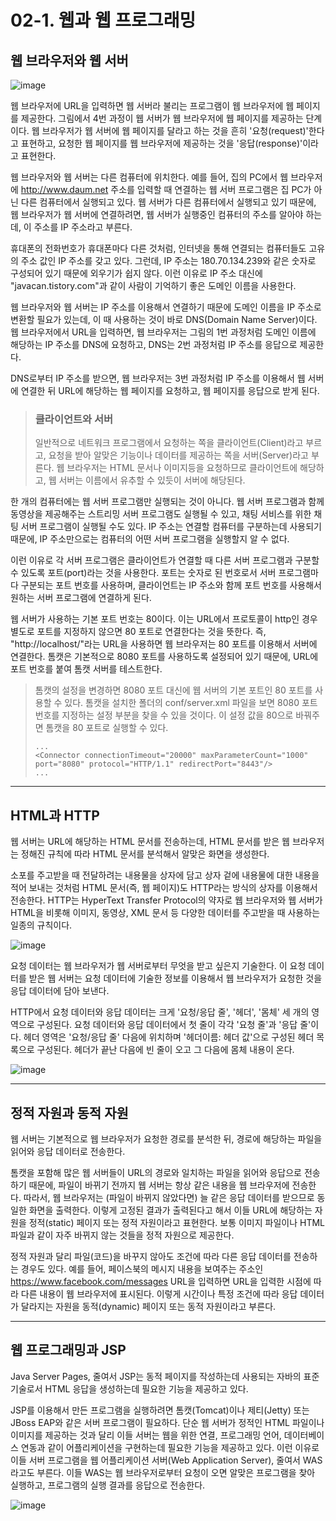 # 02-1. 웹과 웹 프로그래밍
## 웹 브라우저와 웹 서버
![image](https://github.com/GYUNGAEEEE/WebProgramming/assets/158580466/7b9993eb-fd0b-413c-aaed-793b5b31ad9b)

웹 브라우저에 URL을 입력하면 웹 서버라 불리는 프로그램이 웹 브라우저에 웹 페이지를 제공한다.
그림에서 4번 과정이 웹 서버가 웹 브라우저에 웹 페이지를 제공하는 단계이다.
웹 브라우저가 웹 서버에 웹 페이지를 달라고 하는 것을 흔히 '요청(request)'한다고 표현하고, 요청한 웹 페이지를 웹 브라우저에 제공하는 것을 '응답(response)'이라고 표현한다.

웹 브라우저와 웹 서버는 다른 컴퓨터에 위치한다. 예를 들어, 집의 PC에서 웹 브라우저에 http://www.daum.net 주소를 입력할 때 연결하는 웹 서버 프로그램은 집 PC가 아닌 다른 컴퓨터에서 실행되고 있다.
웹 서버가 다른 컴퓨터에서 실행되고 있기 때문에, 웹 브라우저가 웹 서버에 연결하려면, 웹 서버가 실행중인 컴퓨터의 주소를 알아야 하는데, 이 주소를 IP 주소라고 부른다.

휴대폰의 전화번호가 휴대폰마다 다른 것처럼, 인터넷을 통해 연결되는 컴퓨터들도 고유의 주소 값인 IP 주소를 갖고 있다.
그런데, IP 주소는 180.70.134.239와 같은 숫자로 구성되어 있기 때문에 외우기가 쉽지 않다. 이런 이유로 IP 주소 대신에 "javacan.tistory.com"과 같이 사람이 기억하기 좋은 도메인 이름을 사용한다.

웹 브라우저와 웹 서버는 IP 주소를 이용해서 연결하기 때문에 도메인 이름을 IP 주소로 변환할 필요가 있는데, 이 때 사용하는 것이 바로 DNS(Domain Name Server)이다. 
웹 브라우저에서 URL을 입력하면, 웹 브라우저는 그림의 1번 과정처럼 도메인 이름에 해당하는 IP 주소를 DNS에 요청하고, DNS는 2번 과정처럼 IP 주소를 응답으로 제공한다.

DNS로부터 IP 주소를 받으면, 웹 브라우저는 3번 과정처럼 IP 주소를 이용해서 웹 서버에 연결한 뒤 URL에 해당하는 웹 페이지를 요청하고, 웹 페이지를 응답으로 받게 된다.

> ### 클라이언트와 서버   
> 일반적으로 네트워크 프로그램에서 요청하는 쪽을 클라이언트(Client)라고 부르고, 요청을 받아 알맞은 기능이나 데이터를 제공하는 쪽을 서버(Server)라고 부른다.
> 웹 브라우저는 HTML 문서나 이미지등을 요청하므로 클라이언트에 해당하고, 웹 서버는 이름에서 유추할 수 있듯이 서버에 해당된다.

한 개의 컴퓨터에는 웹 서버 프로그램만 실행되는 것이 아니다. 웹 서버 프로그램과 함께 동영상을 제공해주는 스트리밍 서버 프로그램도 실행될 수 있고, 채팅 서비스를 위한 채팅 서버 프로그램이 실행될 수도 있다.
IP 주소는 연결할 컴퓨터를 구분하는데 사용되기 때문에, IP 주소만으로는 컴퓨터의 어떤 서버 프로그램을 실행할지 알 수 없다.

이런 이유로 각 서버 프로그램은 클라이언트가 연결할 때 다른 서버 프로그램과 구분할 수 있도록 포트(port)라는 것을 사용한다.
포트는 숫자로 된 번호로서 서버 프로그램마다 구분되는 포트 번호를 사용하며, 클라이언트는 IP 주소와 함께 포트 번호를 사용해서 원하는 서버 프로그램에 연결하게 된다. 

웹 서버가 사용하는 기본 포트 번호는 80이다. 이는 URL에서 프로토콜이 http인 경우 별도로 포트를 지정하지 않으면 80 포트로 연결한다는 것을 뜻한다.
즉, "http://localhost/"라는 URL을 사용하면 웹 브라우저는 80 포트를 이용해서 서버에 연결한다.
톰캣은 기본적으로 8080 포트를 사용하도록 설정되어 있기 때문에, URL에 포트 번호를 붙여 톰캣 서버를 테스트한다.

> 톰캣의 설정을 변경하면 8080 포트 대신에 웹 서버의 기본 포트인 80 포트를 사용할 수 있다. 톰캣을 설치한 폴더의 conf/server.xml 파일을 보면 8080 포트 번호를 지정하는 설정 부분을 찾을 수 있을 것이다.
> 이 설정 값을 80으로 바꿔주면 톰캣을 80 포트로 실행할 수 있다.
> ```
> ...
> <Connector connectionTimeout="20000" maxParameterCount="1000" port="8080" protocol="HTTP/1.1" redirectPort="8443"/>
> ...
> ```
***
## HTML과 HTTP
웹 서버는 URL에 해당하는 HTML 문서를 전송하는데, HTML 문서를 받은 웹 브라우저는 정해진 규칙에 따라 HTML 문서를 분석해서 알맞은 화면을 생성한다.

소포를 주고받을 때 전달하려는 내용물을 상자에 담고 상자 겉에 내용물에 대한 내용을 적어 보내는 것처럼 HTML 문서(즉, 웹 페이지)도 HTTP라는 방식의 상자를 이용해서 전송한다.
HTTP는 HyperText Transfer Protocol의 약자로 웹 브라우저와 웹 서버가 HTML을 비롯해 이미지, 동영상, XML 문서 등 다양한 데이터를 주고받을 때 사용하는 일종의 규칙이다.

![image](https://github.com/GYUNGAEEEE/WebProgramming/assets/158580466/4684663a-7853-405f-8868-f2ba351c3c67)

요청 데이터는 웹 브라우저가 웹 서버로부터 무엇을 받고 싶은지 기술한다. 이 요청 데이터를 받은 웹 서버는 요청 데이터에 기술한 정보를 이용해서 웹 브라우저가 요청한 것을 응답 데이터에 담아 보낸다.

HTTP에서 요청 데이터와 응답 데이터는 크게 '요청/응답 줄', '헤더', '몸체' 세 개의 영역으로 구성된다.
요청 데이터와 응답 데이터에서 첫 줄이 각각 '요청 줄'과 '응답 줄'이다.
헤더 영역은 '요청/응답 줄' 다음에 위치하며 '헤더이름: 헤더 값'으로 구성된 헤더 목록으로 구성된다.
헤더가 끝난 다음에 빈 줄이 오고 그 다음에 몸체 내용이 온다.

![image](https://github.com/GYUNGAEEEE/WebProgramming/assets/158580466/e2e689c0-4242-4122-9c11-48184ffe85b6)
***
## 정적 자원과 동적 자원
웹 서버는 기본적으로 웹 브라우저가 요청한 경로를 분석한 뒤, 경로에 해당하는 파일을 읽어와 응답 데이터로 전송한다.

톰캣을 포함해 많은 웹 서버들이 URL의 경로와 일치하는 파일을 읽어와 응답으로 전송하기 때문에, 파일이 바뀌기 전까지 웹 서버는 항상 같은 내용을 웹 브라우저에 전송한다. 
따라서, 웹 브라우저는 (파일이 바뀌지 않았다면) 늘 같은 응답 데이터를 받으므로 동일한 화면을 출력한다. 
이렇게 고정된 결과가 출력된다고 해서 이들 URL에 해당하는 자원을 정적(static) 페이지 또는 정적 자원이라고 표현한다.
보통 이미지 파일이나 HTML 파일과 같이 자주 바뀌지 않는 것들을 정적 자원으로 제공한다.

정적 자원과 달리 파일(코드)을 바꾸지 않아도 조건에 따라 다른 응답 데이터를 전송하는 경우도 있다.
예를 들어, 페이스북의 메시지 내용을 보여주는 주소인 https://www.facebook.com/messages URL을 입력하면 URL을 입력한 시점에 따라 다른 내용이 웹 브라우저에 표시된다. 
이렇게 시간이나 특정 조건에 따라 응답 데이터가 달라지는 자원을 동적(dynamic) 페이지 또는 동적 자원이라고 부른다.
***
## 웹 프로그래밍과 JSP
Java Server Pages, 줄여서 JSP는 동적 페이지를 작성하는데 사용되는 자바의 표준 기술로서 HTML 응답을 생성하는데 필요한 기능을 제공하고 있다.

JSP를 이용해서 만든 프로그램을 실행하려면 톰캣(Tomcat)이나 제티(Jetty) 또는 JBoss EAP와 같은 서버 프로그램이 필요하다.
단순 웹 서버가 정적인 HTML 파일이나 이미지를 제공하는 것과 달리 이들 서버는 웹을 위한 연결, 프로그래밍 언어, 데이터베이스 연동과 같이 어플리케이션을 구현하는데 필요한 기능을 제공하고 있다. 
이런 이유로 이들 서버 프로그램을 웹 어플리케이션 서버(Web Application Server), 줄여서 WAS라고도 부른다. 
이들 WAS는 웹 브라우저로부터 요청이 오면 알맞은 프로그램을 찾아 실행하고, 프로그램의 실행 결과를 응답으로 전송한다.

![image](https://github.com/GYUNGAEEEE/WebProgramming/assets/158580466/614f74f6-56aa-4171-a36e-444733d8446c)
